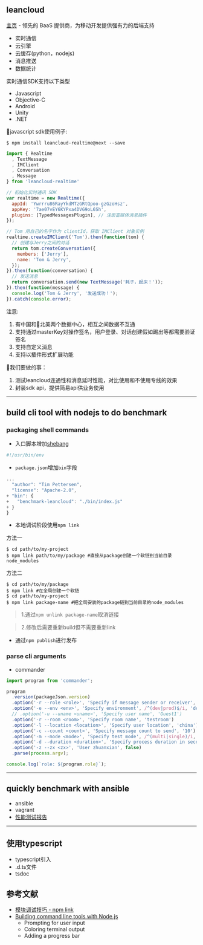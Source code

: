 ## leancloud
[主页](https://leancloud.cn/) - 领先的 BaaS 提供商，为移动开发提供强有力的后端支持

* 实时通信
* 云引擎
* 云缓存(python，nodejs)
* 消息推送
* 数据统计

实时通信SDK支持以下类型
* Javascript
* Objective-C
* Android
* Unity
* .NET

javascript sdk使用例子:
```shell
$ npm install leancloud-realtime@next --save
```

```javascript
import { Realtime
  , TextMessage
  , IMClient
  , Conversation
  , Message
} from 'leancloud-realtime'

// 初始化实时通讯 SDK
var realtime = new Realtime({
  appId: 'Ywrrru86RayYkdMTzGRtQpoo-gzGzoHsz',
  appKey: '7ae07vEY6KYPxa4DVG9oL6Sh',
  plugins: [TypedMessagesPlugin], // 注册富媒体消息插件
});

// Tom 用自己的名字作为 clientId，获取 IMClient 对象实例
realtime.createIMClient('Tom').then(function(tom) {
  // 创建与Jerry之间的对话
  return tom.createConversation({
    members: ['Jerry'],
    name: 'Tom & Jerry',
  });
}).then(function(conversation) {
  // 发送消息
  return conversation.send(new TextMessage('耗子，起床！'));
}).then(function(message) {
  console.log('Tom & Jerry', '发送成功！');
}).catch(console.error);
```

注意:

1. 有中国和北美两个数据中心，相互之间数据不互通
2. 支持通过masterKey对操作签名，用户登录、对话创建假如踢出等都需要验证签名
3. 支持自定义消息
4. 支持以插件形式扩展功能

我们要做的事：

1. 测试leancloud连通性和消息延时性能，对比使用和不使用专线的效果
2. 封装sdk api，提供简易api供业务使用

---
## build cli tool with nodejs to do benchmark

### packaging shell commands
* 入口脚本增加[shebang](https://en.wikipedia.org/wiki/Shebang_(Unix))
```javascript
#!/usr/bin/env
```

* `package.json`增加`bin`字段
```javascript
...
  "author": "Tim Pettersen",
  "license": "Apache-2.0",
+ "bin": {
+   "benchmark-leancloud": "./bin/index.js"
+ }
}
```

* 本地调试阶段使用`npm link`

方法一
```shell
$ cd path/to/my-project
$ npm link path/to/my/package #直接从package创建一个软链到当前目录node_modules
```
方法二
```shell
$ cd path/to/my/package
$ npm link #在全局创建一个软链
$ cd path/to/my-project
$ npm link package-name #把全局安装的package链到当前目录的node_modules
```

> 1.通过`npm unlink package-name`取消链接

> 2.修改后需要重新build但不需要重新link

* 通过`npm publish`进行发布

### parse cli arguments 
* commander
```javascript
import program from 'commander';

program
  .version(packageJson.version)
  .option('-r --role <role>', 'Specify if message sender or receiver', /^(send|recv)$/i, 'send')
  .option('-e --env <env>', 'Specify environment', /^(dev|prod)$/i, 'dev')
  // .option('-u --uname <uname>', 'Specify user name', 'Guest1')
  .option('-r --room <room>', 'Specify room name', 'testroom')
  .option('-l --location <location>', 'Specify user location', 'china')
  .option('-c --count <count>', 'Specify message count to send', '10')
  .option('-m --mode <mode>', 'Specify test mode', /^(multi|single)/i, 'multi')
  .option('-d --duration <duration>', 'Specify process duration in seconds, only works in single mode', 3600)
  .option('-z --zx <zx>', 'User zhuanxian', false)
  .parse(process.argv);

console.log(`role: ${program.role}`);
```

---
## quickly benchmark with ansible
* ansible
* vagrant
* [性能测试报告](./benchmark_report.md)

---
## 使用typescript
* typescript引入
* .d.ts文件
* tsdoc

## 参考文献
* [模块调试技巧 - npm link](https://github.com/atian25/blog/issues/17)
* [Building command line tools with Node.js](https://developer.atlassian.com/blog/2015/11/scripting-with-node/)
  - Prompting for user input
  - Coloring terminal output
  - Adding a progress bar